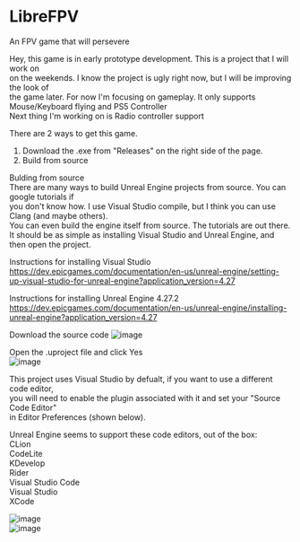 # LibreFPV
 An FPV game that will persevere
 
Hey, this game is in early prototype development. This is a project that I will work on  
on the weekends. I know the project is ugly right now, but I will be improving the look of  
the game later. For now I'm focusing on gameplay. It only supports Mouse/Keyboard flying and PS5 Controller  
Next thing I'm working on is Radio controller support 


There are 2 ways to get this game.
1. Download the .exe from "Releases" on the right side of the page.
3. Build from source

Bulding from source  
There are many ways to build Unreal Engine projects from source. You can google tutorials if  
you don't know how. I use Visual Studio compile, but I think you can use Clang (and maybe others).  
You can even build the engine itself from source. The tutorials are out there.  
It should be as simple as installing Visual Studio and Unreal Engine, and then open the project.

Instructions for installing Visual Studio
https://dev.epicgames.com/documentation/en-us/unreal-engine/setting-up-visual-studio-for-unreal-engine?application_version=4.27

Instructions for installing Unreal Engine 4.27.2
https://dev.epicgames.com/documentation/en-us/unreal-engine/installing-unreal-engine?application_version=4.27

Download the source code
![image](https://github.com/user-attachments/assets/31854c64-8af5-4421-9d5f-0f4fb3d3813b)  

Open the .uproject file and click Yes  
![image](https://github.com/user-attachments/assets/0f7255c3-5327-49d4-8cbc-8d227f7d28ea)  

This project uses Visual Studio by defualt, if you want to use a different code editor,  
you will need to enable the plugin associated with it and set your "Source Code Editor"  
in Editor Preferences (shown below).  

Unreal Engine seems to support these code editors, out of the box:  
CLion  
CodeLite  
KDevelop  
Rider  
Visual Studio Code  
Visual Studio  
XCode  

![image](https://github.com/user-attachments/assets/3b4220b3-e055-4848-b95e-632334935934)  
![image](https://github.com/user-attachments/assets/eed227a4-46f6-401f-9555-9379d401aeb5)
